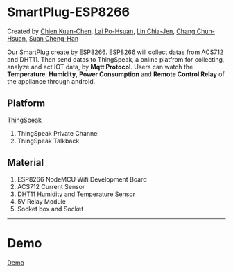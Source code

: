 # SmartPlug-ESP8266

Created by [Chien Kuan-Chen](goodnana1224@gmail.com), [Lai Po-Hsuan](s1101b046@gmail.com), [Lin Chia-Jen](jared1997519@gmail.com), [Chang Chun-Hsuan](s1310634027@gms.nutc.edu.tw), [Suan Cheng-Han](richardsung97@yahoo.com.tw)

Our SmartPlug create by ESP8266. ESP8266 will collect datas from ACS712 and DHT11. 
Then send datas to ThingSpeak, a online platfrom for collecting, analyze and act IOT data, by **Mqtt Protocol**.
Users can watch the **Temperature**, **Humidity**, **Power Consumption** and **Remote Control Relay** of the appliance through android.

## Platform
[ThingSpeak](https://thingspeak.com/)
1. ThingSpeak Private Channel
2. ThingSpeak Talkback

## Material
1. ESP8266 NodeMCU Wifi Development Board
2. ACS712 Current Sensor
3. DHT11 Humidity and Temperature Sensor
4. 5V Relay Module
5. Socket box and Socket

---
# Demo
[Demo](https://photos.google.com/share/AF1QipMq7t7CK7KSJ9EuPBp0EXyoE-DWmmEJPY7nUskG1NK1BvOwuA_IJRvWfY5mZ5fK-g?key=MExTNmpzSTJHOG5Ea1FrWGVZVFU2dVBtd1JWeUdR)
